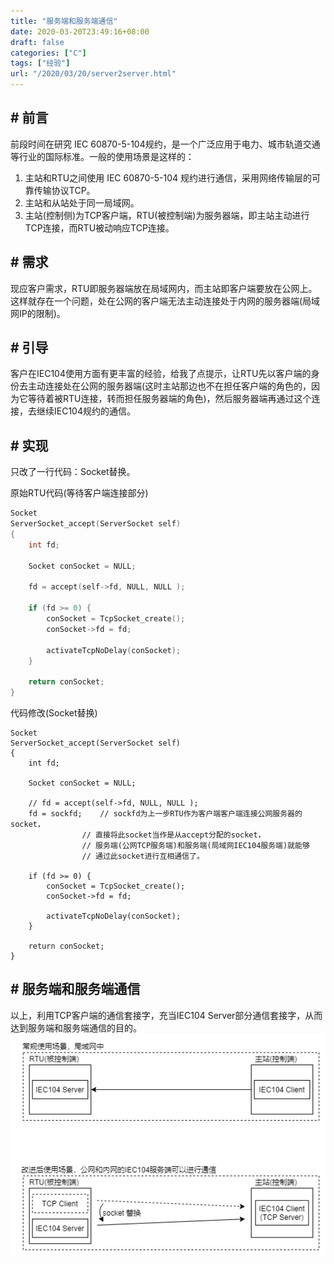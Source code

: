 ```yaml
---
title: "服务端和服务端通信"
date: 2020-03-20T23:49:16+08:00
draft: false
categories: ["C"]
tags: ["经验"]
url: "/2020/03/20/server2server.html"
---
```


## # 前言

前段时间在研究 IEC 60870-5-104规约，是一个广泛应用于电力、城市轨道交通等行业的国际标准。一般的使用场景是这样的：

1. 主站和RTU之间使用 IEC 60870-5-104 规约进行通信，采用网络传输层的可靠传输协议TCP。
2. 主站和从站处于同一局域网。
3. 主站(控制侧)为TCP客户端，RTU(被控制端)为服务器端，即主站主动进行TCP连接，而RTU被动响应TCP连接。

## # 需求

现应客户需求，RTU即服务器端放在局域网内，而主站即客户端要放在公网上。这样就存在一个问题，处在公网的客户端无法主动连接处于内网的服务器端(局域网IP的限制)。

## # 引导

客户在IEC104使用方面有更丰富的经验，给我了点提示，让RTU先以客户端的身份去主动连接处在公网的服务器端(这时主站那边也不在担任客户端的角色的，因为它等待着被RTU连接，转而担任服务器端的角色)，然后服务器端再通过这个连接，去继续IEC104规约的通信。

## # 实现

只改了一行代码：Socket替换。

原始RTU代码(等待客户端连接部分)

```c
Socket
ServerSocket_accept(ServerSocket self)
{
    int fd;

    Socket conSocket = NULL;

    fd = accept(self->fd, NULL, NULL );

    if (fd >= 0) {
        conSocket = TcpSocket_create();
        conSocket->fd = fd;

        activateTcpNoDelay(conSocket);
    }

    return conSocket;
}
```

代码修改(Socket替换)

```
Socket
ServerSocket_accept(ServerSocket self)
{
    int fd;

    Socket conSocket = NULL;

    // fd = accept(self->fd, NULL, NULL );
    fd = sockfd;	// sockfd为上一步RTU作为客户端客户端连接公网服务器的socket，
    			// 直接将此socket当作是从accept分配的socket，
    			// 服务端(公网TCP服务端)和服务端(局域网IEC104服务端)就能够
    			// 通过此socket进行互相通信了。

    if (fd >= 0) {
        conSocket = TcpSocket_create();
        conSocket->fd = fd;

        activateTcpNoDelay(conSocket);
    }

    return conSocket;
}
```

## # 服务端和服务端通信

以上，利用TCP客户端的通信套接字，充当IEC104 Server部分通信套接字，从而达到服务端和服务端通信的目的。
![](/images/服务端和服务端通信.png)